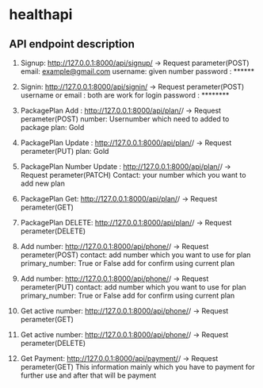 # healthapi


## API endpoint description
1. Signup:  http://127.0.0.1:8000/api/signup/
-> Request parameter(POST)
email: example@gmail.com
username: given number
password : ******

2. Signin: http://127.0.0.1:8000/api/signin/
-> Request perameter(POST)
username or email : both are work for login
password : ********

3. PackagePlan Add : http://127.0.0.1:8000/api/plan/<username>/
-> Request perameter(POST)
number: Usernumber which need to added to package
plan: Gold

4. PackagePlan Update : http://127.0.0.1:8000/api/plan/<username>/
-> Request perameter(PUT)
plan: Gold

4. PackagePlan Number Update : http://127.0.0.1:8000/api/plan/<username>/
-> Request perameter(PATCH)
Contact: your number which you want to add new plan


5. PackagePlan Get: http://127.0.0.1:8000/api/plan/<username>/
-> Request perameter(GET)


5. PackagePlan DELETE: http://127.0.0.1:8000/api/plan/<username>/
-> Request perameter(DELETE)


6. Add number: http://127.0.0.1:8000/api/phone/<username>/
-> Request perameter(POST)
contact: add number which you want to use for plan
primary_number: True or False add for confirm using current plan

7. Add number: http://127.0.0.1:8000/api/phone/<username>/
-> Request perameter(PUT)
contact: add number which you want to use for plan
primary_number: True or False add for confirm using current plan

8. Get active number: http://127.0.0.1:8000/api/phone/<username>/
-> Request perameter(GET)

9. Get active number: http://127.0.0.1:8000/api/phone/<username>/
-> Request perameter(DELETE)

10. Get Payment: http://127.0.0.1:8000/api/payment/<username>/
-> Request perameter(GET)
This information mainly which you have to payment for further use and after that will be payment 